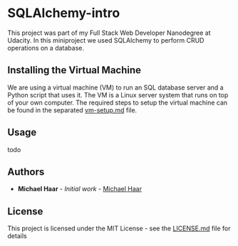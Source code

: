 # SQLAlchemy-intro
This project was part of my Full Stack Web Developer Nanodegree at Udacity. In this miniproject we used SQLAlchemy to perform CRUD operations on a database.

## Installing the Virtual Machine
We are using a virtual machine (VM) to run an SQL database server and a Python script that uses it. The VM is a Linux server system that runs on top of your own computer. The required steps to setup the virtual machine can be found in the separated [vm-setup.md](https://github.com/michi1992/) file.

## Usage
todo

## Authors

* **Michael Haar** - *Initial work* - [Michael Haar](https://github.com/michi1992)


## License

This project is licensed under the MIT License - see the [LICENSE.md](https://github.com/michi1992/database-logs-analysis/blob/master/LICENSE) file for details
